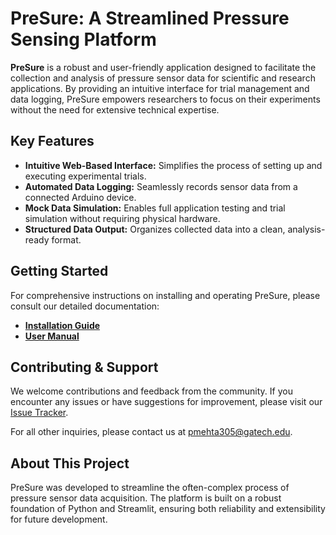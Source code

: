 
# PreSure: A Streamlined Pressure Sensing Platform

**PreSure** is a robust and user-friendly application designed to facilitate the collection and analysis of pressure sensor data for scientific and research applications. By providing an intuitive interface for trial management and data logging, PreSure empowers researchers to focus on their experiments without the need for extensive technical expertise.

## Key Features

- **Intuitive Web-Based Interface:** Simplifies the process of setting up and executing experimental trials.
- **Automated Data Logging:** Seamlessly records sensor data from a connected Arduino device.
- **Mock Data Simulation:** Enables full application testing and trial simulation without requiring physical hardware.
- **Structured Data Output:** Organizes collected data into a clean, analysis-ready format.

## Getting Started

For comprehensive instructions on installing and operating PreSure, please consult our detailed documentation:

- **[Installation Guide](./docs/installation.md)**
- **[User Manual](./docs/usage.md)**

## Contributing & Support

We welcome contributions and feedback from the community. If you encounter any issues or have suggestions for improvement, please visit our [Issue Tracker](https://github.com/priyanshum17/pressure-ui/issues).

For all other inquiries, please contact us at [pmehta305@gatech.edu](mailto:pmehta305@gatech.edu).

## About This Project

PreSure was developed to streamline the often-complex process of pressure sensor data acquisition. The platform is built on a robust foundation of Python and Streamlit, ensuring both reliability and extensibility for future development.
